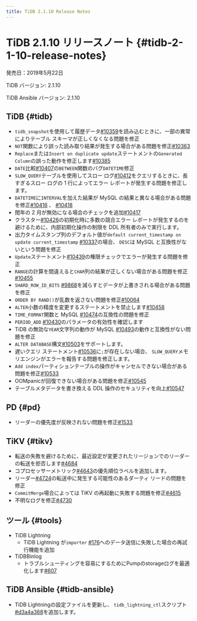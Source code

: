 ```yaml
---
title: TiDB 2.1.10 Release Notes
---
```


# TiDB 2.1.10 リリースノート {#tidb-2-1-10-release-notes}

発売日：2019年5月22日

TiDB バージョン: 2.1.10

TiDB Ansible バージョン: 2.1.10

## TiDB {#tidb}

-   `tidb_snapshot`を使用して履歴データ[#10359](https://github.com/pingcap/tidb/pull/10359)を読み込むときに、一部の異常によりテーブル スキーマが正しくなくなる問題を修正
-   `NOT`関数により誤った読み取り結果が発生する場合がある問題を修正[#10363](https://github.com/pingcap/tidb/pull/10363)
-   `Replace`または`Insert on duplicate update`ステートメントの`Generated Column`の誤った動作を修正します[#10385](https://github.com/pingcap/tidb/pull/10385)
-   `DATE`比較[#10407](https://github.com/pingcap/tidb/pull/10407)の`BETWEEN`関数のバグ`DATETIME`修正
-   `SLOW_QUERY`テーブルを使用してスロー ログ[#10412](https://github.com/pingcap/tidb/pull/10412)をクエリするときに、長すぎるスロー ログの 1 行によってエラー レポートが発生する問題を修正します。
-   `DATETIME`に`INTERVAL`を加えた結果が MySQL の結果と異なる場合がある問題を修正[#10416](https://github.com/pingcap/tidb/pull/10416) 、 [#10418](https://github.com/pingcap/tidb/pull/10418)
-   閏年の 2 月が無効になる場合のチェックを追加[#10417](https://github.com/pingcap/tidb/pull/10417)
-   クラスター[#10426](https://github.com/pingcap/tidb/pull/10426)の初期化時に多数の競合エラー レポートが発生するのを避けるために、内部初期化操作の制限を DDL 所有者のみで実行します。
-   出力タイムスタンプ列のデフォルト値が`default current_timestamp on update current_timestamp` [#10337](https://github.com/pingcap/tidb/issues/10337)の場合、 `DESC`は MySQL と互換性がないという問題を修正
-   `Update`ステートメント[#10439](https://github.com/pingcap/tidb/pull/10439)の権限チェックでエラーが発生する問題を修正
-   `RANGE`の計算を間違えると`CHAR`列の結果が正しくない場合がある問題を修正[#10455](https://github.com/pingcap/tidb/pull/10455)
-   `SHARD_ROW_ID_BITS` [#9868](https://github.com/pingcap/tidb/pull/9868)を減らすとデータが上書きされる場合がある問題を修正
-   `ORDER BY RAND()`が乱数を返さない問題を修正[#10064](https://github.com/pingcap/tidb/pull/10064)
-   `ALTER`小数の精度を変更するステートメントを禁止します[#10458](https://github.com/pingcap/tidb/pull/10458)
-   `TIME_FORMAT`関数と MySQL [#10474](https://github.com/pingcap/tidb/pull/10474)の互換性の問題を修正
-   `PERIOD_ADD` [#10430](https://github.com/pingcap/tidb/pull/10430)のパラメータの有効性を確認します
-   TiDB の無効な`YEAR`文字列の動作が MySQL [#10493](https://github.com/pingcap/tidb/pull/10493)の動作と互換性がない問題を修正
-   `ALTER DATABASE`構文[#10503](https://github.com/pingcap/tidb/pull/10503)をサポートします。
-   遅いクエリ ステートメント[#10536](https://github.com/pingcap/tidb/pull/10536)に`;`が存在しない場合、 `SLOW_QUERY`メモリエンジンがエラーを報告する問題を修正します。
-   `Add index`パーティションテーブルの操作がキャンセルできない場合がある問題を修正[#10533](https://github.com/pingcap/tidb/pull/10533)
-   OOMpanicが回復できない場合がある問題を修正[#10545](https://github.com/pingcap/tidb/pull/10545)
-   テーブルメタデータを書き換える DDL 操作のセキュリティを向上[#10547](https://github.com/pingcap/tidb/pull/10547)

## PD {#pd}

-   リーダーの優先度が反映されない問題を修正[#1533](https://github.com/pingcap/pd/pull/1533)

## TiKV {#tikv}

-   転送の失敗を避けるために、最近設定が変更されたリージョンでのリーダーの転送を拒否します[#4684](https://github.com/tikv/tikv/pull/4684)
-   コプロセッサーメトリック[#4643](https://github.com/tikv/tikv/pull/4643)の優先順位ラベルを追加します。
-   リーダー[#4724](https://github.com/tikv/tikv/pull/4724)の転送中に発生する可能性のあるダーティ リードの問題を修正
-   `CommitMerge`場合によっては TiKV の再起動に失敗する問題を修正[#4615](https://github.com/tikv/tikv/pull/4615)
-   不明なログを修正[#4730](https://github.com/tikv/tikv/pull/4730)

## ツール {#tools}

-   TiDB Lightning
    -   TiDB Lightning が`importer` [#176](https://github.com/pingcap/tidb-lightning/pull/176)へのデータ送信に失敗した場合の再試行機能を追加
-   TiDBBinlog
    -   トラブルシューティングを容易にするためにPumpのstorageログを最適化します[#607](https://github.com/pingcap/tidb-binlog/pull/607)

## TiDB Ansible {#tidb-ansible}

-   TiDB Lightningの設定ファイルを更新し、 `tidb_lightning_ctl`スクリプト[#d3a4a368](https://github.com/pingcap/tidb-ansible/commit/d3a4a368810a421c49980899a286cf010569b4c7)を追加します。
